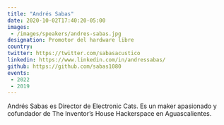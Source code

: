 ```yaml
---
title: "Andrés Sabas"
date: 2020-10-02T17:40:20-05:00
images:
 - /images/speakers/andres-sabas.jpg
designation: Promotor del hardware libre
country: 
twitter: https://twitter.com/sabasacustico
linkedin: https://www.linkedin.com/in/andressabas/
github: https://github.com/sabas1080
events:
 - 2022
 - 2019
---
```


Andrés Sabas es Director de Electronic Cats. Es un maker apasionado y cofundador de The Inventor’s House Hackerspace en Aguascalientes.

